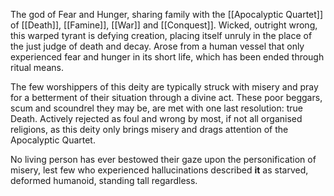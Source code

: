 The god of Fear and Hunger, sharing family with the [[Apocalyptic Quartet]] of [[Death]], [[Famine]], [[War]] and [[Conquest]]. 
Wicked, outright wrong, this warped tyrant is defying creation, placing itself unruly in the place of the just judge of death and decay. 
Arose from a human vessel that only experienced fear and hunger in its short life, which has been ended through ritual means.  

The few worshippers of this deity are typically struck with misery and pray for a betterment of their situation through a divine act. 
	These poor beggars, scum and scoundrel they may be, are met with one last resolution: true Death. 
Actively rejected as foul and wrong by most, if not all organised religions, as this deity only brings misery and drags attention of the Apocalyptic Quartet. 

No living person has ever bestowed their gaze upon the personification of misery, lest few who experienced hallucinations described **it** as starved, deformed humanoid, standing tall regardless. 



